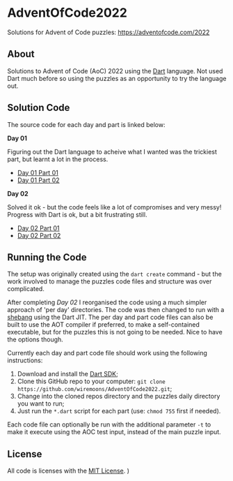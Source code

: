 # AdventOfCode2022

Solutions for Advent of Code puzzles: https://adventofcode.com/2022

## About

Solutions to Advent of Code (AoC) 2022 using the [Dart](https://dart.dev/)
language. Not used Dart much before so using the puzzles as an opportunity to
try the language out.

## Solution Code

The source code for each day and part is linked below:

**Day 01**

Figuring out the Dart language to acheive what I wanted was the trickiest part,
but learnt a lot in the process.

- [Day 01 Part 01](./day01/day_01_part_01.dart)
- [Day 01 Part 02](./day01/day_01_part_02.dart)

**Day 02**

Solved it ok - but the code feels like a lot of compromises and very messy!
Progress with Dart is ok, but a bit frustrating still.

- [Day 02 Part 01](./day02/day_02_part_01.dart)
- [Day 02 Part 02](./day02/day_02_part_02.dart)

## Running the Code

The setup was originally created using the `dart create` command - but the work
involved to manage the puzzles code files and structure was over complicated.

After completing _Day 02_ I reorganised the code using a much simpler approach
of 'per day' directories. The code was then changed to run with a
[shebang](https://stackoverflow.com/a/22583962/13106309) using the Dart JIT. The
per day and part code files can also be built to use the AOT compiler if
preferred, to make a self-contained executable, but for the puzzles this is not
going to be needed. Nice to have the options though.

Currently each day and part code file should work using the following
instructions:

1. Download and install the [Dart SDK](https://dart.dev/get-dart);
2. Clone this GitHub repo to your computer:
   `git clone https://github.com/wiremoons/AdventOfCode2022.git`;
3. Change into the cloned repos directory and the puzzles daily directory you
   want to run;
4. Just run the `*.dart` script for each part (use: `chmod 755` first if
   needed).

Each code file can optionally be run with the additional parameter `-t` to make
it execute using the AOC test input, instead of the main puzzle input.

## License

All code is licenses with the [MIT License](./LICENSE). )
